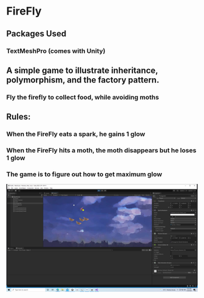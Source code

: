 
# FireFly

## Packages Used
### TextMeshPro (comes with Unity)

## A simple game to illustrate inheritance, polymorphism, and the factory pattern.
### Fly the firefly to collect food, while avoiding moths

## Rules:
### When the FireFly eats a spark, he gains 1 glow
### When the FireFly hits a moth, the moth disappears but he loses 1 glow
### The game is to figure out how to get maximum glow

![FireFly ScreenShot](https://github.com/BigFun123/FireFly/blob/master/Assets/Doc/Screenshot%20(2).png "FireFly")